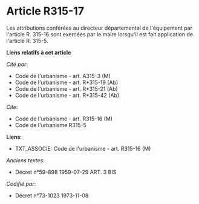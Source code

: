 # Article R315-17

Les attributions conférées au directeur départemental de l'équipement par l'article R. 315-16 sont exercées par le maire
lorsqu'il est fait application de l'article R. 315-5.

**Liens relatifs à cet article**

_Cité par_:

  - Code de l'urbanisme - art. A315-3 (M)
  - Code de l'urbanisme - art. R*315-19 (Ab)
  - Code de l'urbanisme - art. R*315-21 (Ab)
  - Code de l'urbanisme - art. R*315-42 (Ab)

_Cite_:

  - Code de l'urbanisme - art. R315-16 (M)
  - Code de l'urbanisme R315-5

**Liens**:

  - TXT_ASSOCIE: Code de l'urbanisme - art. R315-16 (M)

_Anciens textes_:

  - Décret n°59-898 1959-07-29 ART. 3 BIS

_Codifié par_:

  - Décret n°73-1023 1973-11-08
